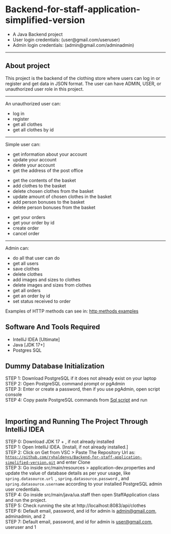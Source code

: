 # Backend-for-staff-application-simplified-version

<ul>
  <li> A Java Backend project
  <li> User login credentials: (user@gmail.com/useruser) 
  <li> Admin login credentials: (admin@gmail.com/adminadmin)
</ul>

<hr>

## About project

This project is the backend of the clothing store where users can log in or register and get data in JSON format. The user can have ADMIN, USER, or unauthorized user role in this project.

<hr>
An unauthorized user can:
<ul> 
  <li> log in
  <li> register
  <li> get all clothes
  <li> get all clothes by id
</ul>
<hr>
Simple user can:
<ul> 
  <li> get information about your account
  <li> update your account
 <li> delete your account
 <li> get the address of the post office
 </ul>

<ul> 
 <li> get the contents of the basket
 <li> add clothes to the basket
 <li> delete chosen clothes from the basket
 <li> update amount of chosen clothes in the basket
 <li> add person bonuses to the basket
 <li> delete person bonuses from the basket
</ul>

<ul> 
 <li> get your orders
 <li> get your order by id
 <li> create order
 <li> cancel order 
</ul>
<hr>

Admin can:
<ul>
  <li> do all that user can do
  <li> get all users
  <li> save clothes
  <li> delete clothes  
  <li> add images and sizes to clothes 
  <li> delete images and sizes from clothes
  <li> get all orders
  <li> get  an order by id
  <li> set status received to order
</ul>


Examples of HTTP methods can see in: <a href="https://github.com/ryhaldenys/Backend-for-staff-application-simplified-version/blob/master/examples-of-http-methods.http">http methods examples</a>
<br>
## Software And Tools Required
<ul>
  <li> IntelliJ IDEA [Ultimate]
  <li> Java [JDK 17+] 
  <li> Postgres SQL
</ul>

## Dummy Database Initialization
STEP 1: Download PostgreSQL if it does not already exist on your laptop <br>
STEP 2: Open PostgreSQL command prompt or pgAdmin <br>
STEP 3: Enter or create a password, then if you use pgAdmin, open script console <br> 
STEP 4: Copy paste PostgreSQL commands from <a href="https://github.com/ryhaldenys/Backend-for-staff-application-simplified-version/blob/master/script.sql">Sql script</a> and run <br>
<br>

##  Importing and Running The Project Through IntelliJ IDEA
STEP 0: Download JDK 17 + , if not already installed <br>
STEP 1: Open IntelliJ IDEA. [Install, if not already installed.] <br>
STEP 2: Click on Get from VSC > Paste The Repository Url as: <br><code>https://github.com/ryhaldenys/Backend-for-staff-application-simplified-version.git</code> and enter Clone <br>
STEP 3: Go inside src/main/resources > application-dev.properties and update the value of database details as per your usage, like <code>spring.datasource.url </code>, <code>spring.datasource.password</code> , and <code>spring.datasource.username</code> according to your installed PostgreSQL admin user credentials. <br>
STEP 4: Go inside src/main/java/ua.staff then open StaffApplication class and run the project.<br>
STEP 5: Check running the site at http://localhost:8083/api/clothes <br>
STEP 6: Default email, password, and id for admin is admin@gmail.com, adminadmin, and 2 <br>
STEP 7: Default email, password, and id for admin is user@gmail.com, useruser and 1 

